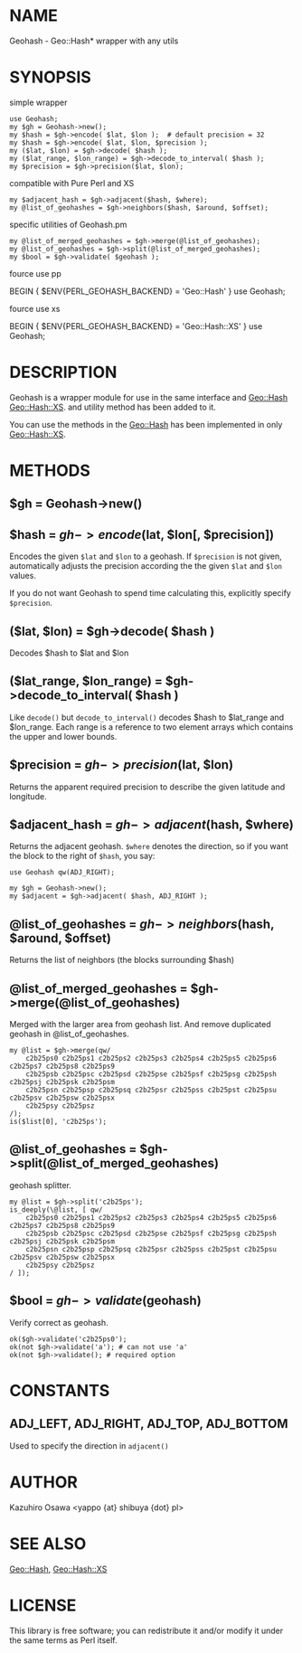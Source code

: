 # NAME

Geohash - Geo::Hash* wrapper with any utils

# SYNOPSIS

simple wrapper

    use Geohash;
    my $gh = Geohash->new();
    my $hash = $gh->encode( $lat, $lon );  # default precision = 32
    my $hash = $gh->encode( $lat, $lon, $precision );
    my ($lat, $lon) = $gh->decode( $hash );
    my ($lat_range, $lon_range) = $gh->decode_to_interval( $hash );
    my $precision = $gh->precision($lat, $lon);

compatible with Pure Perl and XS

    my $adjacent_hash = $gh->adjacent($hash, $where);
    my @list_of_geohashes = $gh->neighbors($hash, $around, $offset);

specific utilities of Geohash.pm

    my @list_of_merged_geohashes = $gh->merge(@list_of_geohashes);
    my @list_of_geohashes = $gh->split(@list_of_merged_geohashes);
    my $bool = $gh->validate( $geohash );

fource use pp

   BEGIN { $ENV{PERL_GEOHASH_BACKEND} = 'Geo::Hash' }
   use Geohash;

fource use xs

   BEGIN { $ENV{PERL_GEOHASH_BACKEND} = 'Geo::Hash::XS' }
   use Geohash;

# DESCRIPTION

Geohash is a wrapper module for use in the same interface and [Geo::Hash](http://search.cpan.org/perldoc?Geo::Hash) [Geo::Hash::XS](http://search.cpan.org/perldoc?Geo::Hash::XS). and utility method has been added to it.

You can use the methods in the [Geo::Hash](http://search.cpan.org/perldoc?Geo::Hash) has been implemented in only [Geo::Hash::XS](http://search.cpan.org/perldoc?Geo::Hash::XS).

# METHODS

## $gh = Geohash->new()

## $hash = $gh->encode($lat, $lon[, $precision])

Encodes the given `$lat` and `$lon` to a geohash. If `$precision` is not
given, automatically adjusts the precision according the the given `$lat`
and `$lon` values.

If you do not want Geohash to spend time calculating this, explicitly
specify `$precision`.

## ($lat, $lon) = $gh->decode( $hash )

Decodes $hash to $lat and $lon

## ($lat_range, $lon_range) = $gh->decode_to_interval( $hash )

Like `decode()` but `decode_to_interval()` decodes $hash to $lat_range and $lon_range. Each range is a reference to two element arrays which contains the upper and lower bounds.

## $precision = $gh->precision($lat, $lon)

Returns the apparent required precision to describe the given latitude and longitude.

## $adjacent_hash = $gh->adjacent($hash, $where)

Returns the adjacent geohash. `$where` denotes the direction, so if you
want the block to the right of `$hash`, you say:

    use Geohash qw(ADJ_RIGHT);

    my $gh = Geohash->new();
    my $adjacent = $gh->adjacent( $hash, ADJ_RIGHT );

## @list_of_geohashes = $gh->neighbors($hash, $around, $offset)

Returns the list of neighbors (the blocks surrounding $hash)

## @list_of_merged_geohashes = $gh->merge(@list_of_geohashes)

Merged with the larger area from geohash list. And remove duplicated geohash in @list_of_geohashes.

    my @list = $gh->merge(qw/
        c2b25ps0 c2b25ps1 c2b25ps2 c2b25ps3 c2b25ps4 c2b25ps5 c2b25ps6 c2b25ps7 c2b25ps8 c2b25ps9
        c2b25psb c2b25psc c2b25psd c2b25pse c2b25psf c2b25psg c2b25psh c2b25psj c2b25psk c2b25psm
        c2b25psn c2b25psp c2b25psq c2b25psr c2b25pss c2b25pst c2b25psu c2b25psv c2b25psw c2b25psx
        c2b25psy c2b25psz
    /);
    is($list[0], 'c2b25ps');

## @list_of_geohashes = $gh->split(@list_of_merged_geohashes)

geohash splitter.

    my @list = $gh->split('c2b25ps');
    is_deeply(\@list, [ qw/
        c2b25ps0 c2b25ps1 c2b25ps2 c2b25ps3 c2b25ps4 c2b25ps5 c2b25ps6 c2b25ps7 c2b25ps8 c2b25ps9
        c2b25psb c2b25psc c2b25psd c2b25pse c2b25psf c2b25psg c2b25psh c2b25psj c2b25psk c2b25psm
        c2b25psn c2b25psp c2b25psq c2b25psr c2b25pss c2b25pst c2b25psu c2b25psv c2b25psw c2b25psx
        c2b25psy c2b25psz
    / ]);

## $bool = $gh->validate($geohash)

Verify correct as geohash.

    ok($gh->validate('c2b25ps0');
    ok(not $gh->validate('a'); # can not use 'a'
    ok(not $gh->validate(); # required option

# CONSTANTS

## ADJ_LEFT, ADJ_RIGHT, ADJ_TOP, ADJ_BOTTOM

Used to specify the direction in `adjacent()`

# AUTHOR

Kazuhiro Osawa <yappo {at} shibuya {dot} pl>

# SEE ALSO

[Geo::Hash](http://search.cpan.org/perldoc?Geo::Hash), [Geo::Hash::XS](http://search.cpan.org/perldoc?Geo::Hash::XS)

# LICENSE

This library is free software; you can redistribute it and/or modify
it under the same terms as Perl itself.